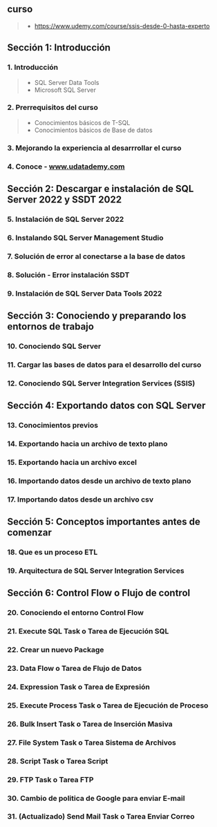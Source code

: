 
## curso 
>- https://www.udemy.com/course/ssis-desde-0-hasta-experto

## Sección 1: Introducción

### 1. Introducción
>- SQL Server Data Tools
>- Microsoft SQL Server

### 2. Prerrequisitos del curso
>- Conocimientos básicos de T-SQL
>- Conocimientos básicos de Base de datos

### 3. Mejorando la experiencia al desarrrollar el curso

### 4. Conoce - www.udatademy.com

## Sección 2: Descargar e instalación de SQL Server 2022 y SSDT 2022

### 5. Instalación de SQL Server 2022

### 6. Instalando SQL Server Management Studio

### 7. Solución de error al conectarse a la base de datos

### 8. Solución - Error instalación SSDT

### 9. Instalación de SQL Server Data Tools 2022

## Sección 3: Conociendo y preparando los entornos de trabajo

### 10. Conociendo SQL Server

### 11. Cargar las bases de datos para el desarrollo del curso

### 12. Conociendo SQL Server Integration Services (SSIS)

## Sección 4: Exportando datos con SQL Server

### 13. Conocimientos previos

### 14. Exportando hacia un archivo de texto plano

### 15. Exportando hacia un archivo excel

### 16. Importando datos desde un archivo de texto plano

### 17. Importando datos desde un archivo csv

## Sección 5: Conceptos importantes antes de comenzar

### 18. Que es un proceso ETL

### 19. Arquitectura de SQL Server Integration Services

## Sección 6: Control Flow o Flujo de control

### 20. Conociendo el entorno Control Flow

### 21. Execute SQL Task o Tarea de Ejecución SQL

### 22. Crear un nuevo Package

### 23. Data Flow o Tarea de Flujo de Datos

### 24. Expression Task o Tarea de Expresión

### 25. Execute Process Task o Tarea de Ejecución de Proceso

### 26. Bulk Insert Task o Tarea de Inserción Masiva

### 27. File System Task o Tarea Sistema de Archivos

### 28. Script Task o Tarea Script

### 29. FTP Task o Tarea FTP

### 30. Cambio de politica de Google para enviar E-mail

### 31. (Actualizado) Send Mail Task o Tarea Enviar Correo







